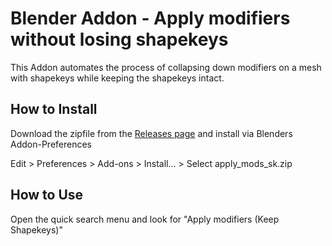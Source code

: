 # Blender Addon - Apply modifiers without losing shapekeys
This Addon automates the process of collapsing down modifiers on a mesh with shapekeys while keeping the shapekeys intact.

## How to Install

Download the zipfile from the [Releases page](https://github.com/smokejohn/bl_subd_apply_shapekey/releases) and install via Blenders Addon-Preferences

Edit > Preferences > Add-ons > Install... > Select apply_mods_sk.zip

## How to Use
Open the quick search menu and look for "Apply modifiers (Keep Shapekeys)"
